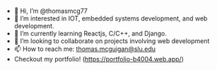 - 👋 Hi, I’m @thomasmcg77
- 👀 I’m interested in IOT, embedded systems development, and web development.
- 🌱 I’m currently learning Reactjs, C/C++, and Django.
- 💞️ I’m looking to collaborate on projects involving web development
- 📫 How to reach me: thomas.mcguigan@slu.edu
- Checkout my portfolio! (https://portfolio-b4004.web.app/)

<!---
thomasmcg77/thomasmcg77 is a ✨ special ✨ repository because its `README.md` (this file) appears on your GitHub profile.
You can click the Preview link to take a look at your changes.
--->
